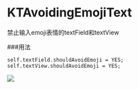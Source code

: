 # KTAvoidingEmojiText
禁止输入emoji表情的textField和textView

###用法
```
self.textField.shouldAvoidEmoji = YES;
self.textView.shouldAvoidEmoji = YES;
```

![](https://github.com/tujinqiu/KTAvoidingEmojiText/blob/master/%E8%BF%87%E6%BB%A4%E8%A1%A8%E6%83%85%E7%AC%A6%E5%8F%B7.gif)

